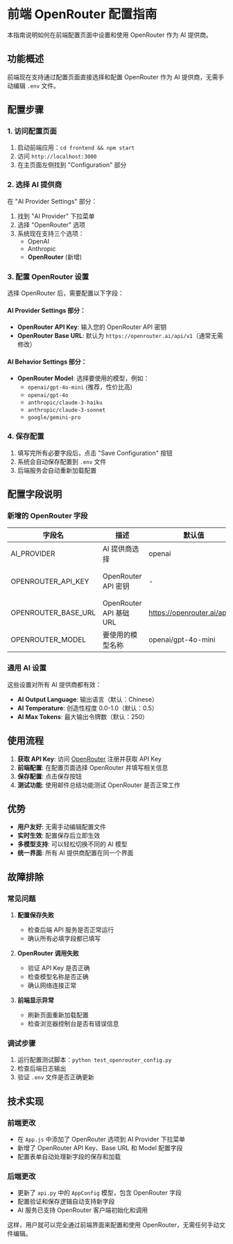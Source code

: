 # 前端 OpenRouter 配置指南

本指南说明如何在前端配置页面中设置和使用 OpenRouter 作为 AI 提供商。

## 功能概述

前端现在支持通过配置页面直接选择和配置 OpenRouter 作为 AI 提供商，无需手动编辑 `.env` 文件。

## 配置步骤

### 1. 访问配置页面

1. 启动前端应用：`cd frontend && npm start`
2. 访问 `http://localhost:3000`
3. 在主页面左侧找到 "Configuration" 部分

### 2. 选择 AI 提供商

在 "AI Provider Settings" 部分：

1. 找到 "AI Provider" 下拉菜单
2. 选择 "OpenRouter" 选项
3. 系统现在支持三个选项：
   - OpenAI
   - Anthropic  
   - **OpenRouter** (新增)

### 3. 配置 OpenRouter 设置

选择 OpenRouter 后，需要配置以下字段：

#### AI Provider Settings 部分：
- **OpenRouter API Key**: 输入您的 OpenRouter API 密钥
- **OpenRouter Base URL**: 默认为 `https://openrouter.ai/api/v1`（通常无需修改）

#### AI Behavior Settings 部分：
- **OpenRouter Model**: 选择要使用的模型，例如：
  - `openai/gpt-4o-mini` (推荐，性价比高)
  - `openai/gpt-4o`
  - `anthropic/claude-3-haiku`
  - `anthropic/claude-3-sonnet`
  - `google/gemini-pro`

### 4. 保存配置

1. 填写完所有必要字段后，点击 "Save Configuration" 按钮
2. 系统会自动保存配置到 `.env` 文件
3. 后端服务会自动重新加载配置

## 配置字段说明

### 新增的 OpenRouter 字段

| 字段名 | 描述 | 默认值 | 必填 |
|--------|------|--------|------|
| AI_PROVIDER | AI 提供商选择 | openai | 是 |
| OPENROUTER_API_KEY | OpenRouter API 密钥 | - | 当选择 OpenRouter 时必填 |
| OPENROUTER_BASE_URL | OpenRouter API 基础 URL | https://openrouter.ai/api/v1 | 否 |
| OPENROUTER_MODEL | 要使用的模型名称 | openai/gpt-4o-mini | 否 |

### 通用 AI 设置

这些设置对所有 AI 提供商都有效：

- **AI Output Language**: 输出语言（默认：Chinese）
- **AI Temperature**: 创造性程度 0.0-1.0（默认：0.5）
- **AI Max Tokens**: 最大输出令牌数（默认：250）

## 使用流程

1. **获取 API Key**: 访问 [OpenRouter](https://openrouter.ai/) 注册并获取 API Key
2. **前端配置**: 在配置页面选择 OpenRouter 并填写相关信息
3. **保存配置**: 点击保存按钮
4. **测试功能**: 使用邮件总结功能测试 OpenRouter 是否正常工作

## 优势

- **用户友好**: 无需手动编辑配置文件
- **实时生效**: 配置保存后立即生效
- **多模型支持**: 可以轻松切换不同的 AI 模型
- **统一界面**: 所有 AI 提供商配置在同一个界面

## 故障排除

### 常见问题

1. **配置保存失败**
   - 检查后端 API 服务是否正常运行
   - 确认所有必填字段都已填写

2. **OpenRouter 调用失败**
   - 验证 API Key 是否正确
   - 检查模型名称是否正确
   - 确认网络连接正常

3. **前端显示异常**
   - 刷新页面重新加载配置
   - 检查浏览器控制台是否有错误信息

### 调试步骤

1. 运行配置测试脚本：`python test_openrouter_config.py`
2. 检查后端日志输出
3. 验证 `.env` 文件是否正确更新

## 技术实现

### 前端更改

- 在 `App.js` 中添加了 OpenRouter 选项到 AI Provider 下拉菜单
- 新增了 OpenRouter API Key、Base URL 和 Model 配置字段
- 配置表单自动处理新字段的保存和加载

### 后端更改

- 更新了 `api.py` 中的 `AppConfig` 模型，包含 OpenRouter 字段
- 配置验证和保存逻辑自动支持新字段
- AI 服务已支持 OpenRouter 客户端初始化和调用

这样，用户就可以完全通过前端界面来配置和使用 OpenRouter，无需任何手动文件编辑。